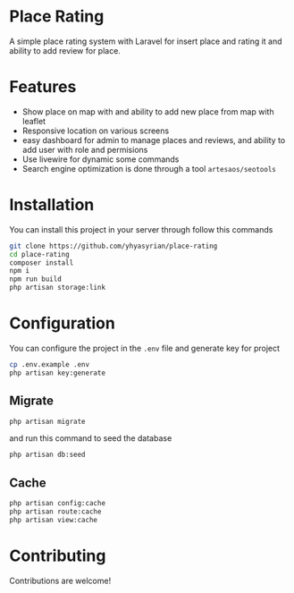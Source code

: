# Place Rating
A simple place rating system with Laravel for insert place and rating it and ability to add review for place.

# Features
- Show place on map with and ability to add new place from map with leaflet
- Responsive location on various screens
- easy dashboard for admin to manage places and reviews, and ability to add user with role and permisions
- Use livewire for dynamic some commands
- Search engine optimization is done through a tool `artesaos/seotools`

# Installation
You can install this project in your server through follow this commands
```bash
git clone https://github.com/yhyasyrian/place-rating
cd place-rating
composer install
npm i
npm run build
php artisan storage:link
```

# Configuration
You can configure the project in the `.env` file and generate key for project
```bash
cp .env.example .env
php artisan key:generate
```
## Migrate

```bash
php artisan migrate
```
and run this command to seed the database
```bash
php artisan db:seed
```
## Cache
```bash
php artisan config:cache
php artisan route:cache
php artisan view:cache
```

# Contributing
Contributions are welcome!
